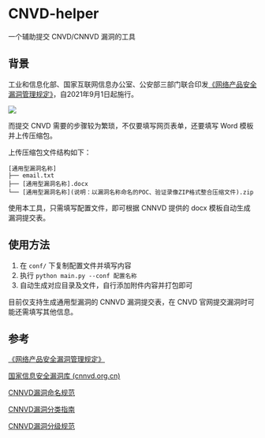 # CNVD-helper

一个辅助提交 CNVD/CNNVD 漏洞的工具

## 背景

工业和信息化部、国家互联网信息办公室、公安部三部门联合印发[《网络产品安全漏洞管理规定》](http://www.gov.cn/zhengce/zhengceku/2021-07/14/content_5624965.htm)，自2021年9月1日起施行。

![](http://www.huiyelaw.com/images/upload/20210719/154327131681.png)

而提交 CNVD 需要的步骤较为繁琐，不仅要填写网页表单，还要填写 Word 模板并上传压缩包。

上传压缩包文件结构如下：
```
[通用型漏洞名称]
├── email.txt
├── [通用型漏洞名称].docx
└── [通用型漏洞名称](说明：以漏洞名称命名的POC、验证录像ZIP格式整合压缩文件).zip
```

使用本工具，只需填写配置文件，即可根据 CNNVD 提供的 docx 模板自动生成漏洞提交表。

## 使用方法

1. 在 `conf/` 下复制配置文件并填写内容
2. 执行 `python main.py --conf 配置名称`
3. 自动生成对应目录及文件，自行添加附件内容并打包即可

目前仅支持生成通用型漏洞的 CNNVD 漏洞提交表，在 CNVD 官网提交漏洞时可能还需填写其他信息。

## 参考

[《网络产品安全漏洞管理规定》](http://www.gov.cn/zhengce/zhengceku/2021-07/14/content_5624965.htm)

[国家信息安全漏洞库 (cnnvd.org.cn)](http://www.cnnvd.org.cn/web/wz/tzdym.tag?sign=addvulnerability)

[CNNVD漏洞命名规范](http://www.cnnvd.org.cn/web/wz/bzxqById.tag?id=4&mkid=4)

[CNNVD漏洞分类指南](http://www.cnnvd.org.cn/web/wz/bzxqById.tag?id=3&mkid=3)

[CNNVD漏洞分级规范](http://www.cnnvd.org.cn/web/wz/bzxqById.tag?id=2&mkid=2)